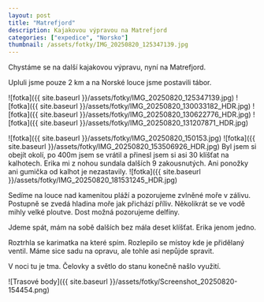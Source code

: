 ```yaml
---
layout: post
title: "Matrefjord"
description: Kajakovou výpravou na Matrefjord
categories: ["expedice", "Norsko"]
thumbnail: /assets/fotky/IMG_20250820_125347139.jpg
---
```

Chystáme se na další kajakovou výpravu, nyní na Matrefjord.

Upluli jsme pouze 2 km a na Norské louce jsme postavili tábor. 

![fotka]({{ site.baseurl }}/assets/fotky/IMG_20250820_125347139.jpg)
![fotka]({{ site.baseurl }}/assets/fotky/IMG_20250820_130033182_HDR.jpg)
![fotka]({{ site.baseurl }}/assets/fotky/IMG_20250820_130622776_HDR.jpg)
![fotka]({{ site.baseurl }}/assets/fotky/IMG_20250820_131207871_HDR.jpg)

![fotka]({{ site.baseurl }}/assets/fotky/IMG_20250820_150153.jpg)
![fotka]({{ site.baseurl }}/assets/fotky/IMG_20250820_153506926_HDR.jpg)
Byl jsem si obejít okolí, po 400m jsem se vrátil a přinesl jsem si asi 30 klíšťat na kalhotech. Erika mi z nohou sundala dalších 9 zakousnutých. Ani ponožky ani gumička od kalhot je nezastavily. 
![fotka]({{ site.baseurl }}/assets/fotky/IMG_20250820_181531245_HDR.jpg)

Sedíme na louce nad kamenitou pláží a pozorujeme zvlněné moře v zálivu. Postupně se zvedá hladina moře jak přichází příliv. Několikrát se ve vodě mihly velké ploutve. Dost možná pozorujeme delfíny. 

Jdeme spát, mám na sobě dalších bez mála deset klíšťat. Erika jenom jedno.

Roztrhla se karimatka na které spím. Rozlepilo se místoy kde je přidělaný ventil. Máme sice sadu na opravu, ale tohle asi nepůjde spravit.

V noci tu je tma. Čelovky a světlo do stanu konečně našlo využití.

![Trasové body]({{ site.baseurl }}/assets/fotky/Screenshot_20250820-154454.png)